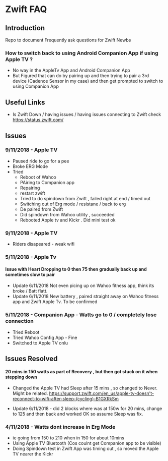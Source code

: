 # Zwift FAQ

## Introduction 
Repo to document Frequently ask questions for Zwift Newbs

### How to switch back to using Android Companion App if using Apple TV ? 

* No way in the AppleTv App and Android Companion App
* But Figured that can do by pairing up and then trying to pair a 3rd device (Cadence Sensor in my case) and then get prompted to switch to using Companion App

## Useful Links
* Is Zwift Down / having issues / having issues connecting to Zwift 
  check https://status.zwift.com/


## Issues 

### 9/11/2018 - Apple TV
* Paused ride to go for a pee
* Broke ERG Mode 
* Tried 
    - Reboot of Wahoo
    - PAiring to Companion app 
    - Repairing 
    - restart zwift 
    - Tried to do spindown from Zwift , failed right at end / timed out 
    -  Switching out of Erg mode / resistane / back to erg 
    - De paired from Zwift 
    - Did spindown from Wahoo utility , succeeded 
    - Rebooted Apple tv and Kickr . Did mini test ok

### 9/11/2018 - Apple TV
* Riders disapeared - weak wifi 


### 5/11/2018 - Apple Tv 

#### Issue with Heart Dropping to 0 then 75 then gradually back up and sometimes slow to pair
* Update 6/11/2018 Not even picing up on Wahoo fitness app, think its broke / Batt flatt. 
* Update 6/11/2018 New battery , paired straight away on Wahoo fitness app and Zwift Apple Tv. To be confirmed


### 5/11/2018 - Companion App - Watts go to 0 / completely lose connection 
* Tried Reboot 
* Tried Wahoo Config App - Fine 
* Switched to Apple TV onlu


## Issues Resolved

#### 20 mins in 150 watts as part of Recovery , but then got stuck on it when stepping down
*  Changed the Apple TV had Sleep after 15 mins , so changed to Never. Might be related. 
https://support.zwift.com/en_us/apple-tv-doesn't-reconnect-to-wifi-after-sleep-(cycling)-B1GXRkSm

* Update 6/11/2018 - did 2 blocks where was at 150w for 20 mins, change to 125 and then back and worked OK so assume Sleep was fix.

### 4/11/2018 - Watts dont increase in Erg Mode

* ie going from 150 to 210 when in 150 for about 10mins
* Using Apple TV Bluetooth (Cos coulnt get Companion app to be visible)
* Doing Spindown test in Zwift App was timing out , so moved the Apple TV nearer the Kickr 